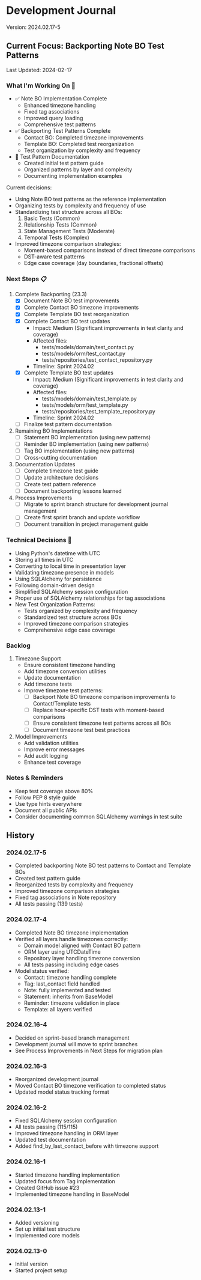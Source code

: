 # Development Journal
Version: 2024.02.17-5

## Current Focus: Backporting Note BO Test Patterns
Last Updated: 2024-02-17

### What I'm Working On 🔨
- ✅ Note BO Implementation Complete
  - Enhanced timezone handling
  - Fixed tag associations
  - Improved query loading
  - Comprehensive test patterns
- ✅ Backporting Test Patterns Complete
  - Contact BO: Completed timezone improvements
  - Template BO: Completed test reorganization
  - Test organization by complexity and frequency
- 🎯 Test Pattern Documentation
  - Created initial test pattern guide
  - Organized patterns by layer and complexity
  - Documenting implementation examples

Current decisions:
- Using Note BO test patterns as the reference implementation
- Organizing tests by complexity and frequency of use
- Standardizing test structure across all BOs:
  1. Basic Tests (Common)
  2. Relationship Tests (Common)
  3. State Management Tests (Moderate)
  4. Temporal Tests (Complex)
- Improved timezone comparison strategies:
  - Moment-based comparisons instead of direct timezone comparisons
  - DST-aware test patterns
  - Edge case coverage (day boundaries, fractional offsets)

### Next Steps 📋
1. Complete Backporting (23.3)
   - [x] Document Note BO test improvements
   - [x] Complete Contact BO timezone improvements
   - [x] Complete Template BO test reorganization
   - [x] Complete Contact BO test updates
     - Impact: Medium (Significant improvements in test clarity and coverage)
     - Affected files:
       - tests/models/domain/test_contact.py
       - tests/models/orm/test_contact.py
       - tests/repositories/test_contact_repository.py
     - Timeline: Sprint 2024.02
   - [x] Complete Template BO test updates
     - Impact: Medium (Significant improvements in test clarity and coverage)
     - Affected files:
       - tests/models/domain/test_template.py
       - tests/models/orm/test_template.py
       - tests/repositories/test_template_repository.py
     - Timeline: Sprint 2024.02
   - [ ] Finalize test pattern documentation

2. Remaining BO Implementations
   - [ ] Statement BO implementation (using new patterns)
   - [ ] Reminder BO implementation (using new patterns)
   - [ ] Tag BO implementation (using new patterns)
   - [ ] Cross-cutting documentation

3. Documentation Updates
   - [ ] Complete timezone test guide
   - [ ] Update architecture decisions
   - [ ] Create test pattern reference
   - [ ] Document backporting lessons learned

4. Process Improvements
   - [ ] Migrate to sprint branch structure for development journal management
   - [ ] Create first sprint branch and update workflow
   - [ ] Document transition in project management guide

### Technical Decisions 🔨
- Using Python's datetime with UTC
- Storing all times in UTC
- Converting to local time in presentation layer
- Validating timezone presence in models
- Using SQLAlchemy for persistence
- Following domain-driven design
- Simplified SQLAlchemy session configuration
- Proper use of SQLAlchemy relationships for tag associations
- New Test Organization Patterns:
  - Tests organized by complexity and frequency
  - Standardized test structure across BOs
  - Improved timezone comparison strategies
  - Comprehensive edge case coverage

### Backlog
1. Timezone Support
   - Ensure consistent timezone handling
   - Add timezone conversion utilities
   - Update documentation
   - Add timezone tests
   - Improve timezone test patterns:
     - [ ] Backport Note BO timezone comparison improvements to Contact/Template tests
     - [ ] Replace hour-specific DST tests with moment-based comparisons
     - [ ] Ensure consistent timezone test patterns across all BOs
     - [ ] Document timezone test best practices

2. Model Improvements
   - Add validation utilities
   - Improve error messages
   - Add audit logging
   - Enhance test coverage

### Notes & Reminders
- Keep test coverage above 80%
- Follow PEP 8 style guide
- Use type hints everywhere
- Document all public APIs
- Consider documenting common SQLAlchemy warnings in test suite

## History
### 2024.02.17-5
- Completed backporting Note BO test patterns to Contact and Template BOs
- Created test pattern guide
- Reorganized tests by complexity and frequency
- Improved timezone comparison strategies
- Fixed tag associations in Note repository
- All tests passing (139 tests)

### 2024.02.17-4
- Completed Note BO timezone implementation
- Verified all layers handle timezones correctly:
  - Domain model aligned with Contact BO pattern
  - ORM layer using UTCDateTime
  - Repository layer handling timezone conversion
  - All tests passing including edge cases
- Model status verified:
  - Contact: timezone handling complete
  - Tag: last_contact field handled
  - Note: fully implemented and tested
  - Statement: inherits from BaseModel
  - Reminder: timezone validation in place
  - Template: all layers verified

### 2024.02.16-4
- Decided on sprint-based branch management
- Development journal will move to sprint branches
- See Process Improvements in Next Steps for migration plan

### 2024.02.16-3
- Reorganized development journal
- Moved Contact BO timezone verification to completed status
- Updated model status tracking format

### 2024.02.16-2
- Fixed SQLAlchemy session configuration
- All tests passing (115/115)
- Improved timezone handling in ORM layer
- Updated test documentation
- Added find_by_last_contact_before with timezone support

### 2024.02.16-1
- Started timezone handling implementation
- Updated focus from Tag implementation
- Created GitHub issue #23
- Implemented timezone handling in BaseModel

### 2024.02.13-1
- Added versioning
- Set up initial test structure
- Implemented core models

### 2024.02.13-0
- Initial version
- Started project setup
